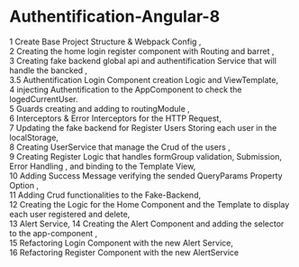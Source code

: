 # Authentification-Angular-8
1 Create Base Project Structure &amp; Webpack Config , <br>
2 Creating the home login register component with Routing and barret , <br>
3 Creating fake backend global api and authentification Service that will handle the bancked ,<br>
3.5 Authentification Login Component creation Logic and ViewTemplate,<br>
4 injecting Authentification to the AppComponent to check the logedCurrentUser.<br>
5 Guards creating and adding to routingModule ,<br>
6 Interceptors &amp; Error Interceptors for the HTTP Request, <br>
7 Updating the fake backend for Register Users Storing each user in the localStorage,<br>
8 Creating UserService that manage the Crud of the users ,<br>
9 Creating Register Logic that handles formGroup validation, Submission, Error Handling , and binding to the Template View,<br>
10 Adding Success Message verifying the sended QueryParams Property Option ,<br>
11 Adding Crud functionalities to the Fake-Backend,<br>
12 Creating the Logic for the Home Component and the Template to display each user registered and delete, <br>
13 Alert Service, 14 Creating the Alert Component and adding the selector to the app-component , <br>
15 Refactoring Login Component with the new Alert Service, <br>
16 Refactoring Register Component with the new AlertService<br>
